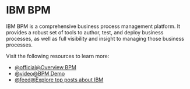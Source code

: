 # IBM BPM

IBM BPM is a comprehensive business process management platform. It provides a robust set of tools to author, test, and deploy business processes, as well as full visibility and insight to managing those business processes.

Visit the following resources to learn more:

- [@official@Overview BPM](https://www.ibm.com/docs/en/bpm/8.5.5?topic=manager-business-process-overview)
- [@video@BPM Demo](https://www.youtube.com/watch?v=6yn4nCWMNLI)
- [@feed@Explore top posts about IBM](https://app.daily.dev/tags/ibm?ref=roadmapsh)